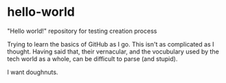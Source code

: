 # hello-world
"Hello world!" repository for testing creation process

Trying to learn the basics of GitHub as I go. This isn't as complicated as I thought. Having said that, their vernacular, and the vocubulary used by the tech world as a whole, can be difficult to parse (and stupid).

I want doughnuts.

